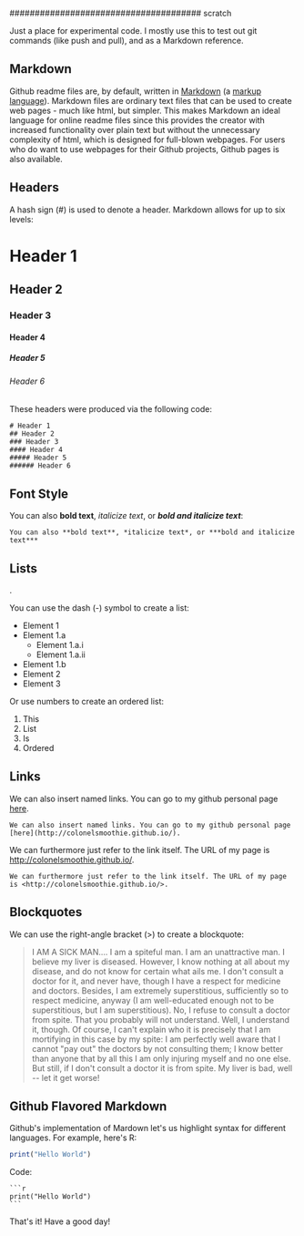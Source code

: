 ###################################### scratch

Just a place for experimental code. I mostly use this to test out git commands (like push and pull), and as a Markdown reference.

## Markdown

Github readme files are, by default, written in [Markdown](http://en.wikipedia.org/wiki/Markdown) (a [markup language](http://en.wikipedia.org/wiki/Markup_language)). Markdown files are ordinary text files that can be used to create web pages - much like html, but simpler. This makes Markdown an ideal language for online readme files since this provides the creator with increased functionality over plain text but without the unnecessary complexity of html, which is designed for full-blown webpages. For users who do want to use webpages for their Github projects, Github pages is also available.


## Headers

A hash sign (\#) is used to denote a header. Markdown allows for up to six levels:

# Header 1
## Header 2
### Header 3
#### Header 4
##### Header 5
###### Header 6

These headers were produced via the following code:

    # Header 1
    ## Header 2
    ### Header 3
    #### Header 4
    ##### Header 5
    ###### Header 6
    
## Font Style

You can also **bold text**, *italicize text*, or ***bold and italicize text***:

    You can also **bold text**, *italicize text*, or ***bold and italicize text***

## Lists
.

You can use the dash (\-) symbol to create a list:

- Element 1
 - Element 1.a
     - Element 1.a.i
     - Element 1.a.ii
 - Element 1.b
- Element 2
- Element 3

Or use numbers to create an ordered list:

1. This
2. List
3. Is
4. Ordered

## Links

We can also insert named links. You can go to my github personal page [here](http://colonelsmoothie.github.io/).

    We can also insert named links. You can go to my github personal page [here](http://colonelsmoothie.github.io/).
    
We can furthermore just refer to the link itself. The URL of my page is <http://colonelsmoothie.github.io/>.

    We can furthermore just refer to the link itself. The URL of my page is <http://colonelsmoothie.github.io/>.
    
## Blockquotes

We can use the right-angle bracket (\>) to create a blockquote:

 
> I AM A SICK MAN.... I am a spiteful man. I am an unattractive man. I believe my liver is diseased. However, I know nothing at all about my disease, and do not know for certain what ails me. I don't consult a doctor for it, and never have, though I have a respect for medicine and doctors. Besides, I am extremely superstitious, sufficiently so to respect medicine, anyway (I am well-educated enough not to be superstitious, but I am superstitious). No, I refuse to consult a doctor from spite. That you probably will not understand. Well, I understand it, though. Of course, I can't explain who it is precisely that I am mortifying in this case by my spite: I am perfectly well aware that I cannot "pay out" the doctors by not consulting them; I know better than anyone that by all this I am only injuring myself and no one else. But still, if I don't consult a doctor it is from spite. My liver is bad, well -- let it get worse! 

## Github Flavored Markdown

Github's implementation of Mardown let's us highlight syntax for different languages. For example, here's R:

```r
print("Hello World")
```

Code:

    ```r
    print("Hello World")
    ```
    
That's it! Have a good day!
